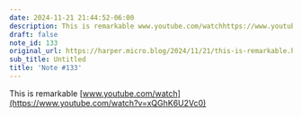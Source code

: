 ```yaml
---
date: 2024-11-21 21:44:52-06:00
description: This is remarkable www.youtube.com/watchhttps://www.youtube.com/watch?v=xQGhK6U2Vc0
draft: false
note_id: 133
original_url: https://harper.micro.blog/2024/11/21/this-is-remarkable.html
sub_title: Untitled
title: 'Note #133'
---
```


This is remarkable [www.youtube.com/watch](https://www.youtube.com/watch?v=xQGhK6U2Vc0)